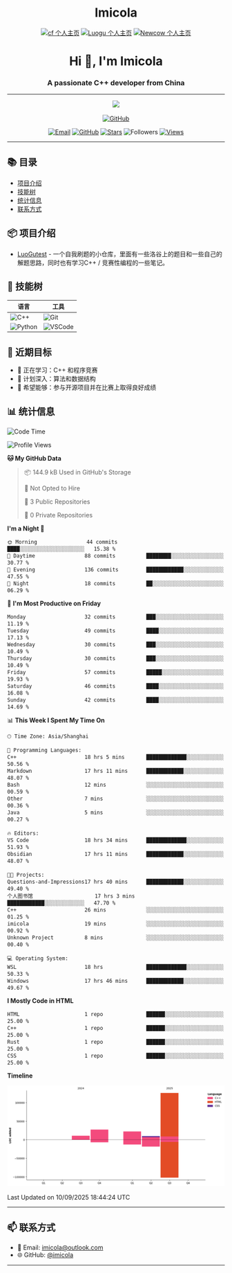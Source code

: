 <h1 align="center">Imicola</h1>

<div align="center">

[![cf 个人主页](https://img.shields.io/badge/codeforces-imicola-yellow)](https://codeforces.com/profile/imicola)
[![Luogu 个人主页](https://img.shields.io/badge/Luogu-imicola-blue)](https://www.luogu.com.cn/user/1422275)
[![Newcow 个人主页](https://img.shields.io/badge/牛客-imicola-blue)](https://ac.nowcoder.com/acm/contest/profile/693475085)

</div>
<div align="center">
  
# Hi 👋, I'm Imicola

### A passionate C++ developer from China

---

<p align="center">
  <img src="https://readme-typing-svg.herokuapp.com/?lines=Learning+C%2B%2B+and+Competitive+Programming;First-year+Software+Engineering+Student&font=Fira%20Code&center=true&width=480&height=50">
</p>

<a href="https://github.com/imicola">
    <img src="https://img.shields.io/badge/GitHub-imicola-brightgreen" alt="GitHub"/>
</a>

<div align="center">

[![Email](https://img.shields.io/badge/-Email-c14438?style=flat&logo=Gmail&logoColor=white)](mailto:imicola@outlook.com)
[![GitHub](https://img.shields.io/badge/GitHub-imicola-brightgreen)](https://github.com/imicola)
[![Stars](https://img.shields.io/github/stars/imicola?color=fefb7b&logo=Github)](https://github.com/imicola)
![Followers](https://img.shields.io/github/followers/imicola?color=blue&logo=Github)
[![Views](https://komarev.com/ghpvc/?username=imicola&color=blue&style=flat)](https://github.com/imicola)

</div>

---

</div>

## 📚 目录
- [项目介绍](#项目介绍)
- [技能树](#技能树)
- [统计信息](#统计信息)
- [联系方式](#联系方式)

## 📦 项目介绍
- [LuoGutest](https://github.com/imicola/LuoGutest) - 一个自我刷题的小仓库，里面有一些洛谷上的题目和一些自己的解题思路，同时也有学习C++ / 竞赛性编程的一些笔记。

## 🚀 技能树
| 语言  | 工具 |
|-------|------|
| ![C++](https://img.shields.io/badge/-C++-00599C?style=flat&logo=c%2B%2B&logoColor=white) | ![Git](https://img.shields.io/badge/-Git-F05032?style=flat&logo=git&logoColor=white) |
| ![Python](https://img.shields.io/badge/-Python-3776AB?style=flat&logo=python&logoColor=white) | ![VSCode](https://img.shields.io/badge/-VSCode-007ACC?style=flat&logo=visual-studio-code&logoColor=white) |


## 🎯 近期目标

- 🔭 正在学习：C++ 和程序竞赛
- 🌱 计划深入：算法和数据结构
- 👯 希望能够：参与开源项目并在比赛上取得良好成绩

## 📊 统计信息
<!--START_SECTION:waka-->
![Code Time](http://img.shields.io/badge/Code%20Time-692%20hrs%2047%20mins-blue)

![Profile Views](http://img.shields.io/badge/Profile%20Views-0-blue)

**🐱 My GitHub Data** 

> 📦 144.9 kB Used in GitHub's Storage 
 > 
> 🚫 Not Opted to Hire
 > 
> 📜 3 Public Repositories 
 > 
> 🔑 0 Private Repositories 
 > 
**I'm a Night 🦉** 

```text
🌞 Morning                44 commits          ████░░░░░░░░░░░░░░░░░░░░░   15.38 % 
🌆 Daytime                88 commits          ████████░░░░░░░░░░░░░░░░░   30.77 % 
🌃 Evening                136 commits         ████████████░░░░░░░░░░░░░   47.55 % 
🌙 Night                  18 commits          ██░░░░░░░░░░░░░░░░░░░░░░░   06.29 % 
```
📅 **I'm Most Productive on Friday** 

```text
Monday                   32 commits          ███░░░░░░░░░░░░░░░░░░░░░░   11.19 % 
Tuesday                  49 commits          ████░░░░░░░░░░░░░░░░░░░░░   17.13 % 
Wednesday                30 commits          ███░░░░░░░░░░░░░░░░░░░░░░   10.49 % 
Thursday                 30 commits          ███░░░░░░░░░░░░░░░░░░░░░░   10.49 % 
Friday                   57 commits          █████░░░░░░░░░░░░░░░░░░░░   19.93 % 
Saturday                 46 commits          ████░░░░░░░░░░░░░░░░░░░░░   16.08 % 
Sunday                   42 commits          ████░░░░░░░░░░░░░░░░░░░░░   14.69 % 
```


📊 **This Week I Spent My Time On** 

```text
🕑︎ Time Zone: Asia/Shanghai

💬 Programming Languages: 
C++                      18 hrs 5 mins       █████████████░░░░░░░░░░░░   50.56 % 
Markdown                 17 hrs 11 mins      ████████████░░░░░░░░░░░░░   48.07 % 
Bash                     12 mins             ░░░░░░░░░░░░░░░░░░░░░░░░░   00.59 % 
Other                    7 mins              ░░░░░░░░░░░░░░░░░░░░░░░░░   00.36 % 
Java                     5 mins              ░░░░░░░░░░░░░░░░░░░░░░░░░   00.27 % 

🔥 Editors: 
VS Code                  18 hrs 34 mins      █████████████░░░░░░░░░░░░   51.93 % 
Obsidian                 17 hrs 11 mins      ████████████░░░░░░░░░░░░░   48.07 % 

🐱‍💻 Projects: 
Questions-and-Impressions17 hrs 40 mins      ████████████░░░░░░░░░░░░░   49.40 % 
个人图书馆                    17 hrs 3 mins       ████████████░░░░░░░░░░░░░   47.70 % 
C++                      26 mins             ░░░░░░░░░░░░░░░░░░░░░░░░░   01.25 % 
imicola                  19 mins             ░░░░░░░░░░░░░░░░░░░░░░░░░   00.92 % 
Unknown Project          8 mins              ░░░░░░░░░░░░░░░░░░░░░░░░░   00.40 % 

💻 Operating System: 
WSL                      18 hrs              █████████████░░░░░░░░░░░░   50.33 % 
Windows                  17 hrs 46 mins      ████████████░░░░░░░░░░░░░   49.67 % 
```

**I Mostly Code in HTML** 

```text
HTML                     1 repo              ██████░░░░░░░░░░░░░░░░░░░   25.00 % 
C++                      1 repo              ██████░░░░░░░░░░░░░░░░░░░   25.00 % 
Rust                     1 repo              ██████░░░░░░░░░░░░░░░░░░░   25.00 % 
CSS                      1 repo              ██████░░░░░░░░░░░░░░░░░░░   25.00 % 
```



**Timeline**

![Lines of Code chart](https://raw.githubusercontent.com/imicola/imicola/main/assets/bar_graph.png)


 Last Updated on 10/09/2025 18:44:24 UTC
<!--END_SECTION:waka-->

---

## 📫 联系方式

- 📧 Email: imicola@outlook.com
- 🌐 GitHub: [@imicola](https://github.com/imicola)

---